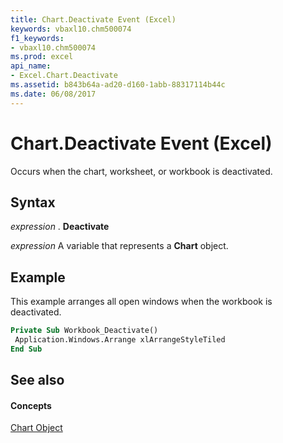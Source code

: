 ```yaml
---
title: Chart.Deactivate Event (Excel)
keywords: vbaxl10.chm500074
f1_keywords:
- vbaxl10.chm500074
ms.prod: excel
api_name:
- Excel.Chart.Deactivate
ms.assetid: b843b64a-ad20-d160-1abb-88317114b44c
ms.date: 06/08/2017
---
```



# Chart.Deactivate Event (Excel)

Occurs when the chart, worksheet, or workbook is deactivated.


## Syntax

 _expression_ . **Deactivate**

 _expression_ A variable that represents a **Chart** object.


## Example

This example arranges all open windows when the workbook is deactivated.


```vb
Private Sub Workbook_Deactivate() 
 Application.Windows.Arrange xlArrangeStyleTiled 
End Sub
```


## See also


#### Concepts


[Chart Object](Excel.Chart(object).md)

